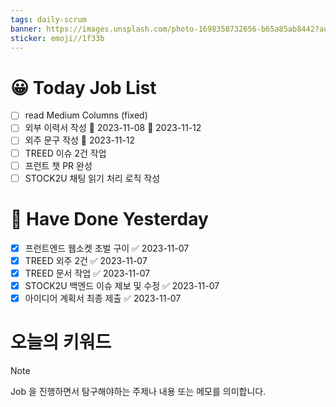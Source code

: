 ```yaml
---
tags: daily-scrum
banner: https://images.unsplash.com/photo-1698350732656-b65a85ab8442?auto=format&fit=crop&q=80&w=2837&ixlib=rb-4.0.3&ixid=M3wxMjA3fDB8MHxwaG90by1wYWdlfHx8fGVufDB8fHx8fA%3D%3D
sticker: emoji//1f33b
---
```

#  😀 Today Job List
- [ ] read Medium Columns (fixed)
- [ ] 외부 이력서 작성 🛫 2023-11-08 📅 2023-11-12 
- [ ] 외주 문구 작성 📅 2023-11-12 
- [ ] TREED 이슈 2건 작업
- [ ] 프런트 챗 PR 완성
- [ ] STOCK2U 채팅 읽기 처리 로직 작성

# 🙂 Have Done Yesterday
- [x] 프런트엔드 웹소켓 초벌 구이 ✅ 2023-11-07
- [x] TREED 외주 2건 ✅ 2023-11-07
- [x] TREED 문서 작업 ✅ 2023-11-07
- [x] STOCK2U 백엔드 이슈 제보 및 수정 ✅ 2023-11-07
- [x] 아이디어 계획서 최종 제출 ✅ 2023-11-07

# 오늘의 키워드

> [!NOTE]
> Job 을 진행하면서 탐구해야하는 주제나 내용 또는 메모를 의미합니다.

